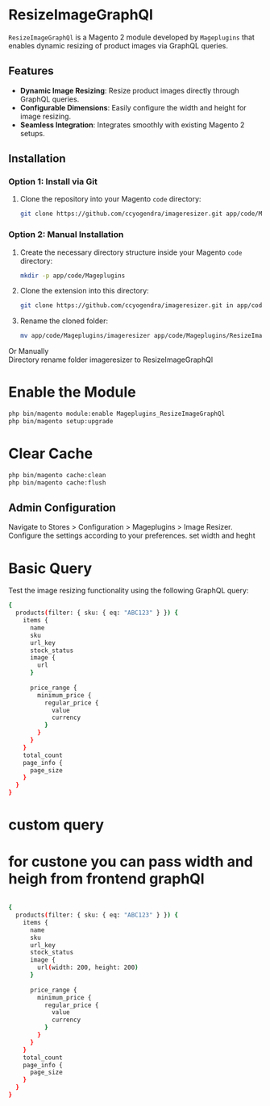 # ResizeImageGraphQl

`ResizeImageGraphQl` is a Magento 2 module developed by `Mageplugins` that enables dynamic resizing of product images via GraphQL queries.

## Features

- **Dynamic Image Resizing**: Resize product images directly through GraphQL queries.
- **Configurable Dimensions**: Easily configure the width and height for image resizing.
- **Seamless Integration**: Integrates smoothly with existing Magento 2 setups.

## Installation

### Option 1: Install via Git

1. Clone the repository into your Magento `code` directory:

    ```bash
    git clone https://github.com/ccyogendra/imageresizer.git app/code/Mageplugins/ResizeImageGraphQl
    ```

### Option 2: Manual Installation

1. Create the necessary directory structure inside your Magento `code` directory:

    ```bash
    mkdir -p app/code/Mageplugins
    ```

2. Clone the extension into this directory:

    ```bash
    git clone https://github.com/ccyogendra/imageresizer.git in app/code/Mageplugins/
    ```

3. Rename the cloned folder:

    ```bash
    mv app/code/Mageplugins/imageresizer app/code/Mageplugins/ResizeImageGraphQl
    ```
Or Manually   
Directory rename folder imageresizer to ResizeImageGraphQl

# Enable the Module
```Bash
php bin/magento module:enable Mageplugins_ResizeImageGraphQl
php bin/magento setup:upgrade
```


# Clear Cache
```Bash
php bin/magento cache:clean
php bin/magento cache:flush
```


## Admin Configuration
Navigate to Stores > Configuration > Mageplugins > Image Resizer.
Configure the settings according to your preferences.
set width and heght

# Basic Query
Test the image resizing functionality using the following GraphQL query:

```Bash
{
  products(filter: { sku: { eq: "ABC123" } }) {
    items {
      name
      sku
      url_key
      stock_status
      image {
        url
      } 
        
      price_range {
        minimum_price {
          regular_price {
            value
            currency
          }
        }
      }
    }
    total_count
    page_info {
      page_size
    }
  }
}
```
# custom query 
# for custone you can pass width and heigh from frontend graphQl 
```Bash

{
  products(filter: { sku: { eq: "ABC123" } }) {
    items {
      name
      sku
      url_key
      stock_status
      image {
        url(width: 200, height: 200)
      } 
        
      price_range {
        minimum_price {
          regular_price {
            value
            currency
          }
        }
      }
    }
    total_count
    page_info {
      page_size
    }
  }
}

```
